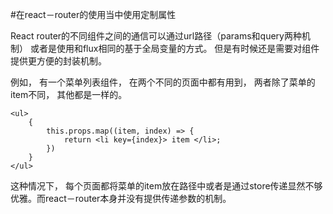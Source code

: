 <!-- readme.md -->
#在react－router的使用当中使用定制属性

React router的不同组件之间的通信可以通过url路径（params和query两种机制） 或者是使用和flux相同的基于全局变量的方式。 但是有时候还是需要对组件提供更方便的封装机制。

例如， 有一个菜单列表组件， 在两个不同的页面中都有用到， 两者除了菜单的item不同， 其他都是一样的。
```
<ul>
	{ 
		this.props.map((item, index) => {
			return <li key={index}> item </li>;
		})
	}
</ul>
```
这种情况下， 每个页面都将菜单的item放在路径中或者是通过store传递显然不够优雅。而react－router本身并没有提供传递参数的机制。


